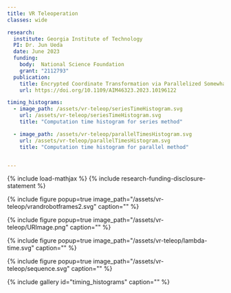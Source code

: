 ```yaml
---
title: VR Teleoperation
classes: wide

research:
  institute: Georgia Institute of Technology
  PI: Dr. Jun Ueda
  date: June 2023
  funding:
    body:  National Science Foundation
    grant: "2112793"
  publication:
    title: Encrypted Coordinate Transformation via Parallelized Somewhat Homomorphic Encryption for Robotic Teleoperation
    url: https://doi.org/10.1109/AIM46323.2023.10196122

timing_histograms:
  - image_path: /assets/vr-teleop/seriesTimeHistogram.svg
    url: /assets/vr-teleop/seriesTimeHistogram.svg
    title: "Computation time histogram for series method"

  - image_path: /assets/vr-teleop/parallelTimesHistogram.svg
    url: /assets/vr-teleop/parallelTimesHistogram.svg
    title: "Computation time histogram for parallel method"


---
```


{% include load-mathjax %}
{% include research-funding-disclosure-statement %}


{% include figure 
popup=true 
image_path="/assets/vr-teleop/vrandrobotframes2.svg"
caption="" %}

{% include figure 
popup=true 
image_path="/assets/vr-teleop/URImage.png"
caption="" %}

{% include figure 
popup=true 
image_path="/assets/vr-teleop/lambda-time.svg"
caption="" %}

{% include figure 
popup=true 
image_path="/assets/vr-teleop/sequence.svg"
caption="" %}

{% include gallery 
    id="timing_histograms"
    caption="" %}
